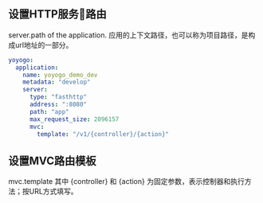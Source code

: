 ## 设置HTTP服务路由
server.path of the application. 应用的上下文路径，也可以称为项目路径，是构成url地址的一部分。
```yml
yoyogo:
  application:
    name: yoyogo_demo_dev
    metadata: "develop"
    server:
      type: "fasthttp"
      address: ":8080"
      path: "app"
      max_request_size: 2096157
      mvc:
        template: "/v1/{controller}/{action}"
```
## 设置MVC路由模板
mvc.template 其中 {controller} 和 {action} 为固定参数，表示控制器和执行方法；按URL方式填写。